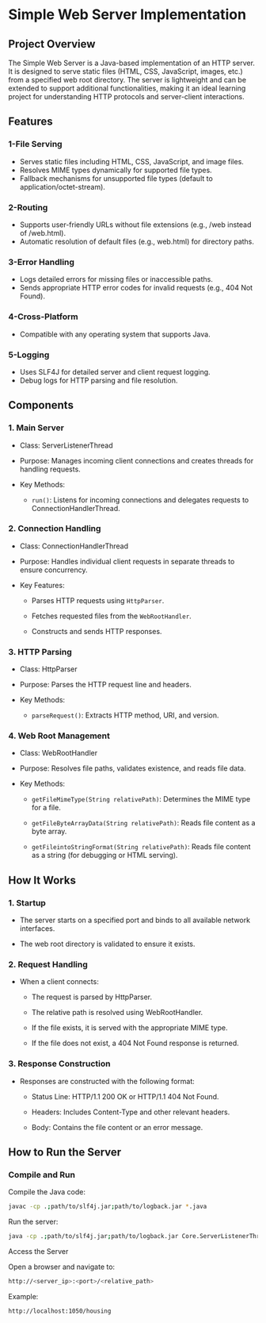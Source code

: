 # Simple Web Server Implementation

## Project Overview
The Simple Web Server is a Java-based implementation of an HTTP server. It is designed to serve static files (HTML, CSS, JavaScript, images, etc.) from a specified web root directory. 
The server is lightweight and can be extended to support additional functionalities, making it an ideal learning project for understanding HTTP protocols and server-client interactions.

## Features

### 1-File Serving
* Serves static files including HTML, CSS, JavaScript, and image files.
* Resolves MIME types dynamically for supported file types.
* Fallback mechanisms for unsupported file types (default to application/octet-stream).

### 2-Routing
* Supports user-friendly URLs without file extensions (e.g., /web instead of /web.html).
* Automatic resolution of default files (e.g., web.html) for directory paths.

### 3-Error Handling

* Logs detailed errors for missing files or inaccessible paths.
* Sends appropriate HTTP error codes for invalid requests (e.g., 404 Not Found).

### 4-Cross-Platform
* Compatible with any operating system that supports Java.

### 5-Logging
* Uses SLF4J for detailed server and client request logging.
* Debug logs for HTTP parsing and file resolution.

## Components

### 1. Main Server

* Class: ServerListenerThread

* Purpose: Manages incoming client connections and creates threads for handling requests.

* Key Methods:

  * `run()`: Listens for incoming connections and delegates requests to ConnectionHandlerThread.

### 2. Connection Handling

* Class: ConnectionHandlerThread

* Purpose: Handles individual client requests in separate threads to ensure concurrency.

* Key Features:

  * Parses HTTP requests using `HttpParser`.

  * Fetches requested files from the `WebRootHandler`.

  * Constructs and sends HTTP responses.

### 3. HTTP Parsing

* Class: HttpParser

* Purpose: Parses the HTTP request line and headers.

* Key Methods:

  * `parseRequest()`: Extracts HTTP method, URI, and version.

### 4. Web Root Management

* Class: WebRootHandler

* Purpose: Resolves file paths, validates existence, and reads file data.

* Key Methods:

  * `getFileMimeType(String relativePath)`: Determines the MIME type for a file.

  * `getFileByteArrayData(String relativePath)`: Reads file content as a byte array.

  * `getFileintoStringFormat(String relativePath)`: Reads file content as a string (for debugging or HTML serving).

## How It Works

### 1. Startup

* The server starts on a specified port and binds to all available network interfaces.

* The web root directory is validated to ensure it exists.

### 2. Request Handling

* When a client connects:

  * The request is parsed by HttpParser.

  * The relative path is resolved using WebRootHandler.

  * If the file exists, it is served with the appropriate MIME type.

  * If the file does not exist, a 404 Not Found response is returned.

### 3. Response Construction

* Responses are constructed with the following format:

  * Status Line: HTTP/1.1 200 OK or HTTP/1.1 404 Not Found.

  * Headers: Includes Content-Type and other relevant headers.

  * Body: Contains the file content or an error message.


## How to Run the Server

### Compile and Run

Compile the Java code:
```sh
javac -cp .;path/to/slf4j.jar;path/to/logback.jar *.java
```
Run the server:
```sh
java -cp .;path/to/slf4j.jar;path/to/logback.jar Core.ServerListenerThread <port> <web_root>
```
Access the Server

Open a browser and navigate to:
```sh
http://<server_ip>:<port>/<relative_path>
```
Example:
```sh
http://localhost:1050/housing
```
